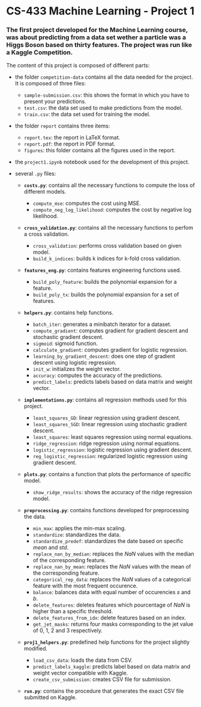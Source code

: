 # CS-433 Machine Learning - Project 1

### The first project developed for the Machine Learning course, was about predicting from a data set wether a particle was a Higgs Boson based on thirty features. The project was run like a Kaggle Competition.

The content of this project is composed of different parts:

- the folder `competition-data` contains all the data needed for the project. It is composed of three files:

   - `sample-submission.csv`: this shows the format in which you have to present your predictions.
   - `test.csv`: the data set used to make predictions from the model.
   - `train.csv`: the data set used for training the model.

- the folder `report` contains three items:

   - `report.tex`: the report in LaTeX format.
   - `report.pdf`: the report in PDF format.
   - `figures`: this folder contains all the figures used in the report.

- the `project1.ipynb` notebook used for the development of this project.

- several `.py` files:

   - **`costs.py`**: contains all the necessary functions to compute the loss of different models.
      - `compute_mse`: computes the cost using MSE.
      - `compute_neg_log_likelihood`: computes the cost by negative log likelihood.

   - **`cross_validation.py`**: contains all the necessary functions to perfom a cross validation.
      - `cross_validation`: performs cross validation based on given model.
      - `build_k_indices`: builds k indices for k-fold cross validation.

   - **`features_eng.py`**: contains features engineering functions used.
      - `build_poly_feature`: builds the polynomial expansion for a feature. 
      - `build_poly_tx`: builds the polynomial expansion for a set of features.

   - **`helpers.py`**: contains help functions.
      - `batch_iter`: generates a minibatch iterator for a dataset.
      - `compute_gradient`: computes gradient for gradient descent and stochastic gradient descent.
      - `sigmoid`: sigmoid function.
      - `calculate_gradient`: computes gradient for logistic regression.
      - `learning_by_gradient_descent`: does one step of gradient descent using logistic regression.
      - `init_w`: initializes the weight vector.
      - `accuracy`: computes the accuracy of the predictions.
      - `predict_labels`: predicts labels based on data matrix and weight vector.

   - **`implementations.py`**: contains all regression methods used for this project.
      - `least_squares_GD`: linear regression using gradient descent.
      - `least_squares_SGD`: linear regression using stochastic gradient descent.
      - `least_squares`: least squares regression using normal equations.
      - `ridge_regression`: ridge regression using normal equations.
      - `logistic_regression`: logistic regression using gradient descent.
      - `reg_logistic_regression`: regularized logistic regression using gradient descent.

   - **`plots.py`**: contains a function that plots the performance of specific model.
      - `show_ridge_results`: shows the accuracy of the ridge regression model.

   - **`preprocessing.py`**: contains functions developed for preprocessing the data.
      - `min_max`: applies the min-max scaling.
      - `standardize`: standardizes the data.
      - `standardize_predef`: standardizes the date based on specific *mean* and *std*.
      - `replace_nan_by_median`: replaces the *NaN* values with the median of the corresponding feature.
      - `replace_nan_by_mean`: replaces the *NaN* values with the mean of the corresponding feature.
      - `categorical_rep_data`: replaces the *NaN* values of a categorical feature with the most frequent occurence.
      - `balance`: balances data with equal number of occurencies *s* and *b*.
      - `delete_features`: deletes features which pourcentage of *NaN* is higher than a specific threshold.
      - `delete_features_from_idx`: delete features based on an index.
      - `get_jet_masks`: returns four masks corresponding to the jet value of 0, 1, 2 and 3 respectively.

   - **`proj1_helpers.py`**: predefined help functions for the project slightly modified.
      - `load_csv_data`: loads the data from CSV.
      - `predict_labels_kaggle`: predicts label based on data matrix and weight vector compatible with Kaggle.
      - `create_csv_submission`: creates CSV file for submission.

   - **`run.py`**: contains the procedure that generates the exact CSV file submitted on Kaggle.
   
